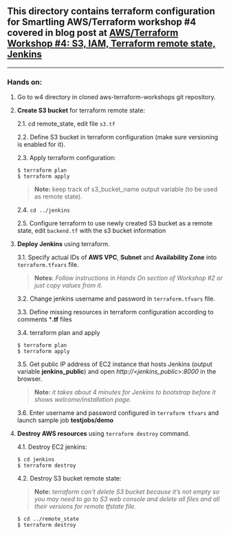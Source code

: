 ## This directory contains terraform configuration for Smartling AWS/Terraform workshop #4 covered in blog post at [AWS/Terraform Workshop #4: S3, IAM, Terraform remote state, Jenkins](https://tech.smartling.com/aws-terraform-workshop-4-s3-iam-terraform-remote-state-jenkins-71c0d7512bf1)

---

### **Hands on:**

1. Go to w4 directory in cloned aws-terraform-workshops git repository.

2. **Create S3 bucket** for terraform remote state:
    
    2.1. cd remote_state, edit file `s3.tf`

    2.2. Define S3 bucket in terraform configuration (make sure versioning is enabled for it).
    
    2.3. Apply terraform configuration:
    ```
    $ terraform plan
    $ terraform apply
    ```
    > **Note:** keep track of s3_bucket_name output variable (to be used as remote state).

    2.4. `cd ../jenkins`

    2.5. Configure terraform to use newly created S3 bucket as a remote state, edit `backend.tf` with the s3 bucket information

3. **Deploy Jenkins** using terraform.

    3.1. Specify actual IDs of **AWS VPC**, **Subnet** and **Availability Zone** into `terraform.tfvars` file.

    > **Notes**: *Follow instructions in Hands On section of Workshop #2 or just copy values from it.*

    3.2. Change jenkins username and password in `terraform.tfvars` file.

    3.3. Define missing resources in terraform configuration according to comments ***.tf** files
  
    3.4. terraform plan and apply
    ```
    $ terraform plan
    $ terraform apply
    ```
  
    3.5. Get public IP address of EC2 instance that hosts Jenkins (output variable **jenkins_public**) and open *http://<jenkins_public>:8000* in the browser.

    > **Note:** *it takes about 4 minutes for Jenkins to bootstrap before it shows welcome/installation page.*

    3.6. Enter username and password configured in `terraform tfvars` and launch sample job **testjobs/demo**

4. **Destroy AWS resources** using `terraform destroy` command.

    4.1. Destroy EC2 jenkins:
    ```
    $ cd jenkins
    $ terraform destroy
    ```

    4.2. Destroy S3 bucket remote state:

    > **Note:** *terraform can't delete S3 bucket because it’s not empty so you may need to go to S3 web console and delete all files and all their versions for remote tfstate file.*
    
    ```
    $ cd ../remote_state
    $ terraform destroy
    ```
